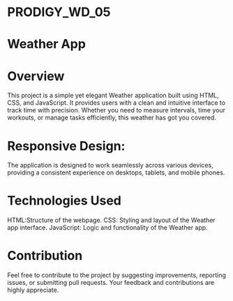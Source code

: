 # PRODIGY_WD_05
# Weather App

 # Overview
This project is a simple yet elegant Weather application built using HTML, CSS, and JavaScript. 
It provides users with a clean and intuitive interface to track time with precision.
Whether you need to measure intervals, time your workouts, or manage tasks efficiently, this weather has got you covered.

# Responsive Design:
The application is designed to work seamlessly across various devices, providing a consistent experience on desktops, tablets, and mobile phones.

# Technologies Used 
HTML:Structure of the webpage.
CSS: Styling and layout of the Weather app interface.
JavaScript: Logic and functionality of the Weather app.

# Contribution
Feel free to contribute to the project by suggesting improvements, reporting issues, or submitting pull requests. 
Your feedback and contributions are highly appreciate.

